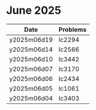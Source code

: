 # June 2025

| Date        | Problems |
| ----------- | -------- |
| y2025m06d19 | lc2294   |
| y2025m06d14 | lc2566   |
| y2025m06d10 | lc3442   |
| y2025m06d07 | lc3170   |
| y2025m06d06 | lc2434   |
| y2025m06d05 | lc1061   |
| y2025m06d04 | lc3403   |
